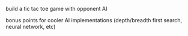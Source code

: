 

build a tic tac toe game with opponent AI

bonus points for cooler AI implementations (depth/breadth first search, neural network, etc)


